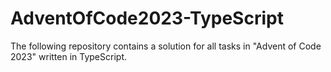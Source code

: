 # AdventOfCode2023-TypeScript
The following repository contains a solution for all tasks in "Advent of Code 2023" written in TypeScript.
